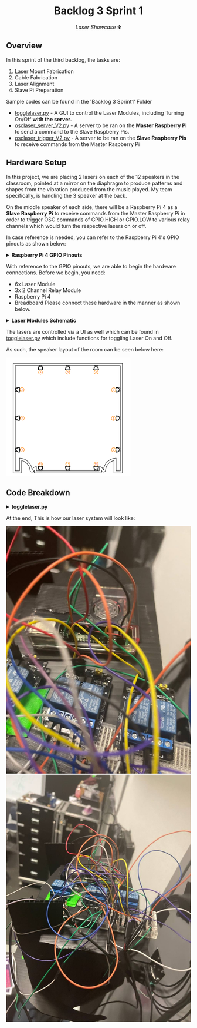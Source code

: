 <h1 align="center">
  Backlog 3 Sprint 1
</h1>

<p align="center">
  <i align="center">Laser Showcase </i>❇
</p>

## Overview
In this sprint of the third backlog, the tasks are:
1. Laser Mount Fabrication
2. Cable Fabrication
3. Laser Alignment
4. Slave Pi Preparation

Sample codes can be found in the 'Backlog 3 Sprint1' Folder

* [togglelaser.py](togglelaser.py) - A GUI to control the Laser Modules, including Turning On/Off **with the server**.
* [osclaser_server_V2.py](osclaser_server_V2.py) - A server to be ran on the **Master Raspberry Pi** to send a command to the Slave Raspberry Pis.
* [osclaser_trigger_V2.py](osclaser_trigger_V2.pyosclaser_trigger_V2.py) - A server to be ran on the **Slave Raspberry Pis** to receive commands from  the Master Raspberry Pi

## Hardware Setup
In this project, we are placing 2 lasers on each of the 12 speakers in the classroom, pointed at a mirror on the diaphragm to produce patterns and shapes from the vibration produced from the music played. My team specifically, is handling the 3 speaker at the back.<br>

On the middle speaker of each side, there will be a Raspberry Pi 4 as a **Slave Raspberry Pi** to receive commands from the Master Raspberry Pi in order to trigger OSC commands of GPIO.HIGH or GPIO.LOW to various relay channels which would turn the respective lasers on or off. <br>

In case reference is needed, you can refer to the Raspberry Pi 4's GPIO pinouts as shown below:
<details><summary><b>Raspberry Pi 4 GPIO Pinouts</b></summary>
  <br><img src = "../MVP/Media Assests/pi4_gpio.png" width=550 height =300 >
</details>

With reference to the GPIO pinouts, we are able to begin the hardware connections. Before we begin, you need:
* 6x Laser Module
* 3x 2 Channel Relay Module
* Raspberry Pi 4
* Breadboard
Please connect these hardware in the manner as shown below.

<details><summary><b>Laser Modules Schematic</b></summary>
  <br><img src="./Media Assests/OSC_Relay_Laser_Schematics.png" width = 550 height = 550>
</details>

The lasers are controlled via a UI as well which can be found in [togglelaser.py](togglelaser.py) which include functions for toggling Laser On and Off. 

As such, the speaker layout of the room can be seen below here:

<img src="../MVP/Media Assests/SpeakerPlacement.png">

## Code Breakdown
<details><summary><b>togglelaser.py</b></summary>
  
      def toggle_laser(laser):
    pin = pins[laser]
    GPIO.output(pin, not GPIO.input(pin))
> This function allows the toggling of the laser on and off.

```def all_on():
    for pin in pins.values():
        GPIO.output(pin, GPIO.LOW)

# Turn all lasers off
def all_off():
    for pin in pins.values():
        GPIO.output(pin, GPIO.HIGH)
```
> <b>all_on</b> - This function turns all the laser channels on
> <b>all_off</b> - This function turns all the laser channels off

```
for laser in pins.keys():
    button = tk.Button(root, text=laser, command=lambda l=laser: toggle_laser(l))
    button.pack(pady=5)
```
>Creates the buttons for each laser according to the GPIO pins Initialised at the start of the code.

</details>

At the end, This is how our laser system will look like: 

<img src = "./Media Assests/closeup.jpg" >
<img src = './Media Assests/laserpi.jpg'>